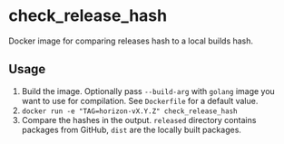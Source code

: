 # check_release_hash

Docker image for comparing releases hash to a local builds hash.

## Usage

1. Build the image. Optionally pass `--build-arg` with `golang` image you want to use for compilation. See `Dockerfile` for a default value.
2. `docker run -e "TAG=horizon-vX.Y.Z" check_release_hash`
3. Compare the hashes in the output. `released` directory contains packages from GitHub, `dist` are the locally built packages.